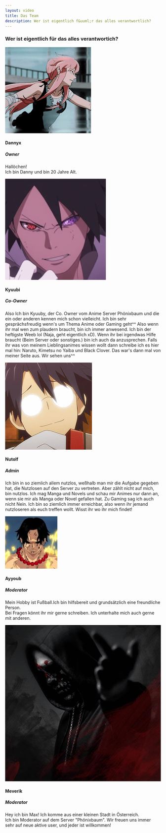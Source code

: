 ```yaml
---
layout: video
title: Das Team
description: Wer ist eigentlich f&uuml;r das alles verantwortlich?
---
```


### Wer ist eigentlich f&uuml;r das alles verantwortich?
<section class="team">
    <div class="container1">
        <div class="card">
            <div class="box">
                <img src="assets/images/danny.gif" alt="Dannyx">
                <h4 class="Header4">Dannyx</h4>
                <h5 class="Header5"> Owner</h5>
                <p class="boxparagraph">Hallöchen!<br>
                Ich bin Danny und bin 20 Jahre Alt.</p>
            </div>
        </div>
        <div class="card">
            <div class="box">
                <img src="assets/images/Kyuubi.png" alt="Kyuubi">
                <h4 class="Header4">Kyuubi</h4>
                <h5 class="Header5">Co-Owner</h5>
                <p class="boxparagraph">Also Ich bin Kyuuby, der Co. Owner vom Anime Server Phönixbaum und die ein oder anderen kennen mich schon vielleicht.
                Ich bin sehr gesprächsfreudig wenn's um Thema Anime oder Gaming geht^^ Also wenn ihr mal wen zum plaudern braucht, bin ich immer anwesend.
                Ich bin der heftigste Weeb lol (Naja, geht eigentlich xD). Wenn ihr bei irgendwas Hilfe braucht (Beim Server oder sonstiges.) bin ich auch da anzusprechen.
                Falls ihr was von meinem Lieblingsanimes wissen wollt dann schreibe ich es hier mal hin: Naruto, Kimetsu no Yaiba und Black Clover.
                Das war's dann mal von meiner Seite aus. Wir sehen uns^^</p>
            </div>
        </div>
        <div class="card">
            <div class="box">
                <img src="assets/images/nutolf.gif" alt="nutolf">
                <h4 class="Header4">Nutolf</h4>
                <h5 class="Header5">Admin</h5>
                <p class="boxparagraph">Ich bin in so ziemlich allem nutzlos, weßhalb man mir die Aufgabe gegeben hat, die Nutzlosen auf den Server zu vertreten.
                Aber zählt nicht auf mich, bin nutzlos. Ich mag Manga und Novels und schau mir Animes nur dann an, wenn sie mir als Manga oder Novel gefallen hat.
                Zu Gaming sag ich auch nicht Nein. Ich bin so ziemlich immer erreichbar, also wenn ihr jemand nutzloseren als euch treffen wollt. Wisst ihr wo ihr mich findet!</p>
            </div>
        </div>
        <div class="card">
            <div class="box">
                <img src="assets/images/Ayyoub.png" alt="Ayyoub">
                <h4 class="Header4">Ayyoub</h4>
                <h5 class="Header5">Moderator</h5>
                <p class="boxparagraph">Mein Hobby ist Fußball.Ich bin hilfsbereit und grundsätzlich eine freundliche Person.<br>
                Bei Fragen könnt ihr mir gerne schreiben. Ich unterhalte mich auch gerne mit anderen.</p>
            </div>
        </div>
        <div class="container1">
        <div class="card">
            <div class="box">
                <img src="assets/images/Meverik.png" alt="Meverik">
                <h4 class="Header4">Meverik</h4>
                <h5 class="Header5">Moderator</h5>
                <p class="boxparagraph">Hey ich bin Max! Ich komme aus einer kleinen Stadt in Österreich.<br>
                Ich bin Moderator auf dem Server "Phönixbaum". Wir freuen uns immer sehr auf neue aktive user, und jeder ist willkommen!</p>
            </div>
        </div>
    </div>
</section>